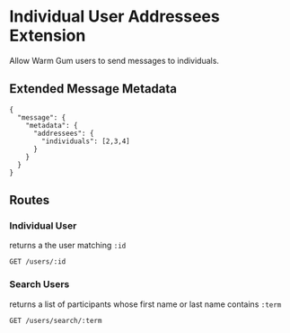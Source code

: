 # Individual User Addressees Extension

Allow Warm Gum users to send messages to individuals.

## Extended Message Metadata

    {
      "message": {
        "metadata": {
          "addressees": {
            "individuals": [2,3,4]
          }
        }
      }
    }

## Routes

### Individual User

returns a the user matching `:id`

    GET /users/:id

### Search Users

returns a list of participants whose first name or last name contains `:term`

    GET /users/search/:term

